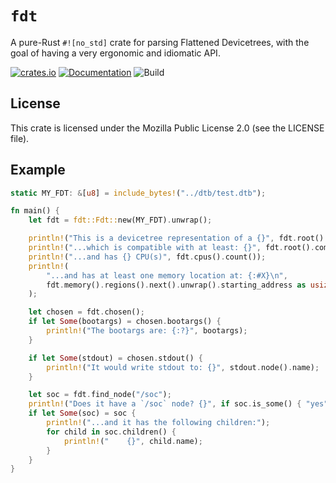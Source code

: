 # `fdt`

A pure-Rust `#![no_std]` crate for parsing Flattened Devicetrees, with the goal of having a
very ergonomic and idiomatic API.

[![crates.io](https://img.shields.io/crates/v/fdt.svg)](https://crates.io/crates/fdt) [![Documentation](https://docs.rs/fdt/badge.svg)](https://docs.rs/fdt) ![Build](https://github.com/repnop/fdt/actions/workflows/test.yml/badge.svg?branch=master&event=push)

## License

This crate is licensed under the Mozilla Public License 2.0 (see the LICENSE file).

## Example

```rust
static MY_FDT: &[u8] = include_bytes!("../dtb/test.dtb");

fn main() {
    let fdt = fdt::Fdt::new(MY_FDT).unwrap();

    println!("This is a devicetree representation of a {}", fdt.root().model());
    println!("...which is compatible with at least: {}", fdt.root().compatible().first());
    println!("...and has {} CPU(s)", fdt.cpus().count());
    println!(
        "...and has at least one memory location at: {:#X}\n",
        fdt.memory().regions().next().unwrap().starting_address as usize
    );

    let chosen = fdt.chosen();
    if let Some(bootargs) = chosen.bootargs() {
        println!("The bootargs are: {:?}", bootargs);
    }

    if let Some(stdout) = chosen.stdout() {
        println!("It would write stdout to: {}", stdout.node().name);
    }

    let soc = fdt.find_node("/soc");
    println!("Does it have a `/soc` node? {}", if soc.is_some() { "yes" } else { "no" });
    if let Some(soc) = soc {
        println!("...and it has the following children:");
        for child in soc.children() {
            println!("    {}", child.name);
        }
    }
}
```